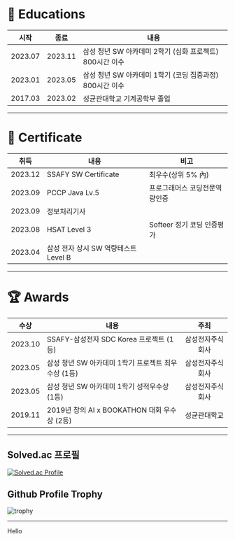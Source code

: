 # 🥰 Educations

|시작|종료|내용|
|:---:|:---:|---|
|2023.07|2023.11|삼성 청년 SW 아카데미 2학기 (심화 프로젝트) 800시간 이수|
|2023.01|2023.05|삼성 청년 SW 아카데미 1학기 (코딩 집중과정) 800시간 이수|
|2017.03|2023.02|성균관대학교 기계공학부 졸업|

<hr>

# 📜 Certificate

|취득|내용|비고|
|:---:|---|---|
|2023.12|SSAFY SW Certificate|최우수(상위 5% 內)|
|2023.09|PCCP Java Lv.5|프로그래머스 코딩전문역량인증|
|2023.09|정보처리기사||
|2023.08|HSAT Level 3|Softeer 정기 코딩 인증평가|
|2023.04|삼성 전자 상시 SW 역량테스트 Level B||

<hr>

# 🏆 Awards

|수상|내용|주최|
|:---:|---|:---:|
|2023.10|SSAFY-삼성전자 SDC Korea 프로젝트 (1등)|삼성전자주식회사|
|2023.05|삼성 청년 SW 아카데미 1학기 프로젝트 최우수상 (1등)|삼성전자주식회사|
|2023.05|삼성 청년 SW 아카데미 1학기 성적우수상 (1등)|삼성전자주식회사|
|2019.11|2019년 창의 AI x BOOKATHON 대회 우수상 (2등)|성균관대학교|

<hr>

## Solved.ac 프로필
[![Solved.ac Profile](http://mazassumnida.wtf/api/v2/generate_badge?boj=darkard37)](https://solved.ac/darkard37/)

## Github Profile Trophy
![trophy](https://github-profile-trophy.vercel.app/?username=0minyoung0&row=1&column=6&theme=dracula&margin-w=15)

<hr>

Hello
